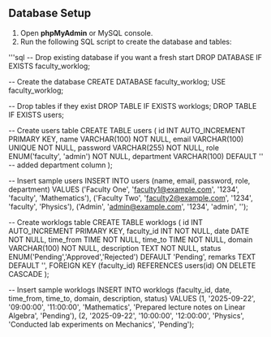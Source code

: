 ## Database Setup

1. Open **phpMyAdmin** or MySQL console.
2. Run the following SQL script to create the database and tables:


'''sql
-- Drop existing database if you want a fresh start
DROP DATABASE IF EXISTS faculty_worklog;

-- Create the database
CREATE DATABASE faculty_worklog;
USE faculty_worklog;

-- Drop tables if they exist
DROP TABLE IF EXISTS worklogs;
DROP TABLE IF EXISTS users;

-- Create users table
CREATE TABLE users (
    id INT AUTO_INCREMENT PRIMARY KEY,
    name VARCHAR(100) NOT NULL,
    email VARCHAR(100) UNIQUE NOT NULL,
    password VARCHAR(255) NOT NULL,
    role ENUM('faculty', 'admin') NOT NULL,
    department VARCHAR(100) DEFAULT ''  -- added department column
);

-- Insert sample users
INSERT INTO users (name, email, password, role, department) VALUES
('Faculty One', 'faculty1@example.com', '1234', 'faculty', 'Mathematics'),
('Faculty Two', 'faculty2@example.com', '1234', 'faculty', 'Physics'),
('Admin', 'admin@example.com', '1234', 'admin', '');

-- Create worklogs table
CREATE TABLE worklogs (
    id INT AUTO_INCREMENT PRIMARY KEY,
    faculty_id INT NOT NULL,
    date DATE NOT NULL,
    time_from TIME NOT NULL,
    time_to TIME NOT NULL,
    domain VARCHAR(100) NOT NULL,
    description TEXT NOT NULL,
    status ENUM('Pending','Approved','Rejected') DEFAULT 'Pending',
    remarks TEXT DEFAULT '',
    FOREIGN KEY (faculty_id) REFERENCES users(id) ON DELETE CASCADE
);

-- Insert sample worklogs
INSERT INTO worklogs (faculty_id, date, time_from, time_to, domain, description, status)
VALUES
(1, '2025-09-22', '09:00:00', '11:00:00', 'Mathematics', 'Prepared lecture notes on Linear Algebra', 'Pending'),
(2, '2025-09-22', '10:00:00', '12:00:00', 'Physics', 'Conducted lab experiments on Mechanics', 'Pending');
